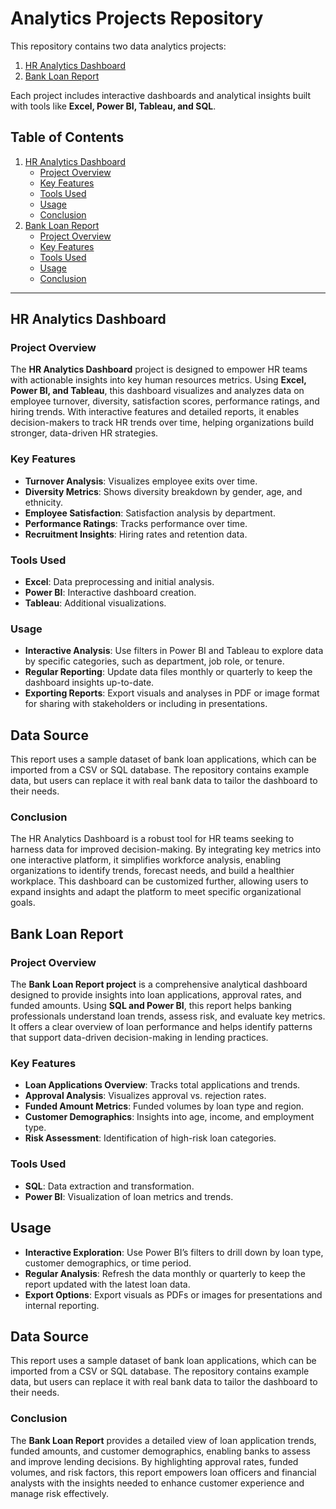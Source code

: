 # Analytics Projects Repository

This repository contains two data analytics projects:
1. [HR Analytics Dashboard](#hr-analytics-dashboard)
2. [Bank Loan Report](#bank-loan-report)

Each project includes interactive dashboards and analytical insights built with tools like **Excel, Power BI, Tableau, and SQL**.

## Table of Contents

1. [HR Analytics Dashboard](#hr-analytics-dashboard)
   - [Project Overview](#project-overview-hr)
   - [Key Features](#key-features-hr)
   - [Tools Used](#tools-used-hr)
   - [Usage](#usage-hr)
   - [Conclusion](#conclusion-hr)
2. [Bank Loan Report](#bank-loan-report)
   - [Project Overview](#project-overview-bl)
   - [Key Features](#key-features-bl)
   - [Tools Used](#tools-used-bl)
   - [Usage](#usage-bl)
   - [Conclusion](#conclusion-bl)

---

## HR Analytics Dashboard <a name="hr-analytics-dashboard"></a>

### Project Overview <a name="project-overview-hr"></a>

The **HR Analytics Dashboard** project is designed to empower HR teams with actionable insights into key human resources metrics. Using **Excel, Power BI, and Tableau**, this dashboard visualizes and analyzes data on employee turnover, diversity, satisfaction scores, performance ratings, and hiring trends. With interactive features and detailed reports, it enables decision-makers to track HR trends over time, helping organizations build stronger, data-driven HR strategies.

### Key Features <a name="key-features-hr"></a>

- **Turnover Analysis**: Visualizes employee exits over time.
- **Diversity Metrics**: Shows diversity breakdown by gender, age, and ethnicity.
- **Employee Satisfaction**: Satisfaction analysis by department.
- **Performance Ratings**: Tracks performance over time.
- **Recruitment Insights**: Hiring rates and retention data.

### Tools Used <a name="tools-used-hr"></a>

- **Excel**: Data preprocessing and initial analysis.
- **Power BI**: Interactive dashboard creation.
- **Tableau**: Additional visualizations.
### Usage <a name="usage-hr"></a>

- **Interactive Analysis**: Use filters in Power BI and Tableau to explore data by specific categories, such as department, job role, or tenure.
- **Regular Reporting**: Update data files monthly or quarterly to keep the dashboard insights up-to-date.
- **Exporting Reports**: Export visuals and analyses in PDF or image format for sharing with stakeholders or including in presentations.

## Data Source

This report uses a sample dataset of bank loan applications, which can be imported from a CSV or SQL database. The repository contains example data, but users can replace it with real bank data to tailor the dashboard to their needs.

### Conclusion <a name="conclusion-hr"></a>

The HR Analytics Dashboard is a robust tool for HR teams seeking to harness data for improved decision-making. By integrating key metrics into one interactive platform, it simplifies workforce analysis, enabling organizations to identify trends, forecast needs, and build a healthier workplace. This dashboard can be customized further, allowing users to expand insights and adapt the platform to meet specific organizational goals.


## Bank Loan Report <a name="bank-loan-report"></a>

### Project Overview <a name="project-overview-bl"></a>

The **Bank Loan Report project** is a comprehensive analytical dashboard designed to provide insights into loan applications, approval rates, and funded amounts. Using **SQL and Power BI**, this report helps banking professionals understand loan trends, assess risk, and evaluate key metrics. It offers a clear overview of loan performance and helps identify patterns that support data-driven decision-making in lending practices.

### Key Features <a name="key-features-bl"></a>

- **Loan Applications Overview**: Tracks total applications and trends.
- **Approval Analysis**: Visualizes approval vs. rejection rates.
- **Funded Amount Metrics**: Funded volumes by loan type and region.
- **Customer Demographics**: Insights into age, income, and employment type.
- **Risk Assessment**: Identification of high-risk loan categories.

### Tools Used <a name="tools-used-bl"></a>

- **SQL**: Data extraction and transformation.
- **Power BI**: Visualization of loan metrics and trends.

## Usage <a name="usage-bl"></a>

- **Interactive Exploration**: Use Power BI’s filters to drill down by loan type, customer demographics, or time period.
- **Regular Analysis**: Refresh the data monthly or quarterly to keep the report updated with the latest loan data.
- **Export Options**: Export visuals as PDFs or images for presentations and internal reporting.
 ## Data Source
 
This report uses a sample dataset of bank loan applications, which can be imported from a CSV or SQL database. The repository contains example data, but users can replace it with real bank data to tailor the dashboard to their needs.

### Conclusion <a name="conclusion-bl"></a>
The **Bank Loan Report** provides a detailed view of loan application trends, funded amounts, and customer demographics, enabling banks to assess and improve lending decisions. By highlighting approval rates, funded volumes, and risk factors, this report empowers loan officers and financial analysts with the insights needed to enhance customer experience and manage risk effectively.

